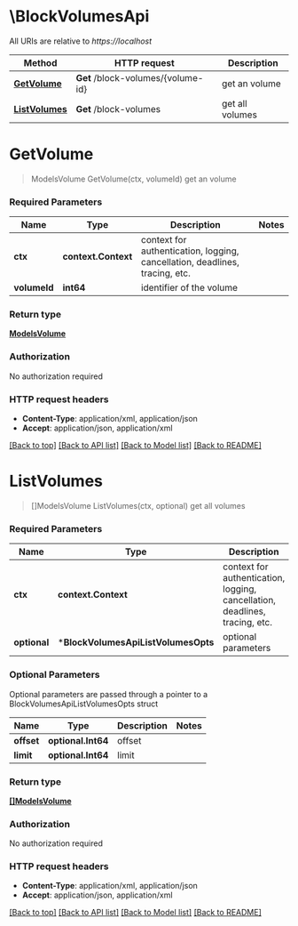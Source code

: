 # \BlockVolumesApi

All URIs are relative to *https://localhost*

Method | HTTP request | Description
------------- | ------------- | -------------
[**GetVolume**](BlockVolumesApi.md#GetVolume) | **Get** /block-volumes/{volume-id} | get an volume
[**ListVolumes**](BlockVolumesApi.md#ListVolumes) | **Get** /block-volumes | get all volumes


# **GetVolume**
> ModelsVolume GetVolume(ctx, volumeId)
get an volume

### Required Parameters

Name | Type | Description  | Notes
------------- | ------------- | ------------- | -------------
 **ctx** | **context.Context** | context for authentication, logging, cancellation, deadlines, tracing, etc.
  **volumeId** | **int64**| identifier of the volume | 

### Return type

[**ModelsVolume**](models.Volume.md)

### Authorization

No authorization required

### HTTP request headers

 - **Content-Type**: application/xml, application/json
 - **Accept**: application/json, application/xml

[[Back to top]](#) [[Back to API list]](../README.md#documentation-for-api-endpoints) [[Back to Model list]](../README.md#documentation-for-models) [[Back to README]](../README.md)

# **ListVolumes**
> []ModelsVolume ListVolumes(ctx, optional)
get all volumes

### Required Parameters

Name | Type | Description  | Notes
------------- | ------------- | ------------- | -------------
 **ctx** | **context.Context** | context for authentication, logging, cancellation, deadlines, tracing, etc.
 **optional** | ***BlockVolumesApiListVolumesOpts** | optional parameters | nil if no parameters

### Optional Parameters
Optional parameters are passed through a pointer to a BlockVolumesApiListVolumesOpts struct

Name | Type | Description  | Notes
------------- | ------------- | ------------- | -------------
 **offset** | **optional.Int64**| offset | 
 **limit** | **optional.Int64**| limit | 

### Return type

[**[]ModelsVolume**](*models.Volume.md)

### Authorization

No authorization required

### HTTP request headers

 - **Content-Type**: application/xml, application/json
 - **Accept**: application/json, application/xml

[[Back to top]](#) [[Back to API list]](../README.md#documentation-for-api-endpoints) [[Back to Model list]](../README.md#documentation-for-models) [[Back to README]](../README.md)

